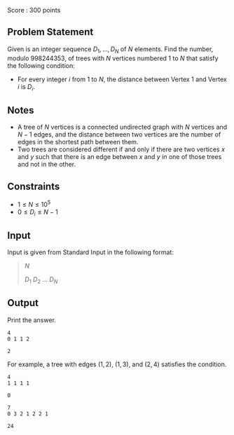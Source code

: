 Score : $300$ points

## Problem Statement

Given is an integer sequence $D_1,...,D_N$ of $N$ elements. Find the number, modulo $998244353$, of trees with $N$ vertices numbered $1$ to $N$ that satisfy the following condition:

- For every integer $i$ from $1$ to $N$, the distance between Vertex $1$ and Vertex $i$ is $D_i$.

## Notes

- A tree of $N$ vertices is a connected undirected graph with $N$ vertices and $N-1$ edges, and the distance between two vertices are the number of edges in the shortest path between them.
- Two trees are considered different if and only if there are two vertices $x$ and $y$ such that there is an edge between $x$ and $y$ in one of those trees and not in the other.

## Constraints

- $1 \leq N \leq 10^5$
- $0 \leq D_i \leq N-1$

## Input

Input is given from Standard Input in the following format:

> $N$
> 
> $D_1$ $D_2$ $...$ $D_N$

## Output

Print the answer.

```input1
4
0 1 1 2
```

```output1
2
```

For example, a tree with edges $(1,2)$, $(1,3)$, and $(2,4)$ satisfies the condition.

```input2
4
1 1 1 1
```

```output2
0
```

```input3
7
0 3 2 1 2 2 1
```

```output3
24
```